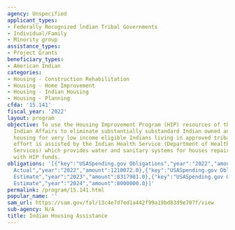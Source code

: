 ```yaml
---
agency: Unspecified
applicant_types:
- Federally Recognized lndian Tribal Governments
- Individual/Family
- Minority group
assistance_types:
- Project Grants
beneficiary_types:
- American Indian
categories:
- Housing - Construction Rehabilitation
- Housing - Home Improvement
- Housing - Indian Housing
- Housing - Planning
cfda: '15.141'
fiscal_year: '2022'
layout: program
objective: To use the Housing Improvement Program (HIP) resources of the Bureau of
  Indian Affairs to eliminate substantially substandard Indian owned and inhabited
  housing for very low income eligible Indians living in approved tribal service areas.  This
  effort is assisted by the Indian Health Service (Department of Health and Human
  Services) which provides water and sanitary systems for houses repaired or built
  with HIP funds.
obligations: '[{"key":"USASpending.gov Obligations","year":"2022","amount":19333339.89},{"key":"SAM.gov
  Actual","year":"2022","amount":1210072.0},{"key":"USASpending.gov Obligations","year":"2023","amount":13471705.83},{"key":"SAM.gov
  Estimate","year":"2023","amount":8317981.0},{"key":"USASpending.gov Obligations","year":"2024","amount":0.0},{"key":"SAM.gov
  Estimate","year":"2024","amount":8000000.0}]'
permalink: /program/15.141.html
popular_name: ''
sam_url: https://sam.gov/fal/13c4e7d7ed1a442f99a19bd83d9e707f/view
sub-agency: N/A
title: Indian Housing Assistance
---
```

